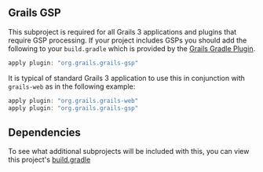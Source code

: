 ## Grails GSP

This subproject is required for all Grails 3 applications and plugins that require GSP processing.  If your project includes GSPs you should add the following to your `build.gradle` which is provided by the [Grails Gradle Plugin](https://github.com/grails/grails-core/tree/master/grails-gradle-plugin).

``` gradle
apply plugin: "org.grails.grails-gsp"
```

It is typical of standard Grails 3 application to use this in conjunction with `grails-web` as in the following example:

``` gradle
apply plugin: "org.grails.grails-web"
apply plugin: "org.grails.grails-gsp"
```

Dependencies
-----
To see what additional subprojects will be included with this, you can view this project's [build.gradle](https://github.com/grails/grails-core/blob/master/grails-gsp/build.gradle)

